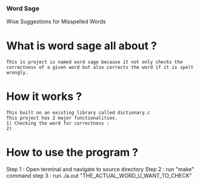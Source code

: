 ### Word Sage
Wise Suggestions for Misspelled Words

# What is word sage all about ?
    This is project is named word sage because it not only checks the correctness of a given word but also corrects the word if it is spelt wrongly.

# How it works ?
    This built on an existing library called dictionary.c
    This project has 2 major functionalities.
    1) Checking the word for correctness : 
    2)

# How to use the program ?
 Step 1 : Open terminal and navigate to source directory
 Step 2 : run "make" command
 step 3 : run ./a.out "THE_ACTUAL_WORD_U_WANT_TO_CHECK"
